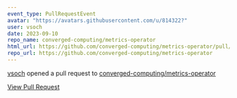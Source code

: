 ```yaml
---
event_type: PullRequestEvent
avatar: "https://avatars.githubusercontent.com/u/814322?"
user: vsoch
date: 2023-09-10
repo_name: converged-computing/metrics-operator
html_url: https://github.com/converged-computing/metrics-operator/pull/58
repo_url: https://github.com/converged-computing/metrics-operator
---
```


<a href='https://github.com/vsoch' target='_blank'>vsoch</a> opened a pull request to <a href='https://github.com/converged-computing/metrics-operator' target='_blank'>converged-computing/metrics-operator</a>

<a href='https://github.com/converged-computing/metrics-operator/pull/58' target='_blank'>View Pull Request</a>